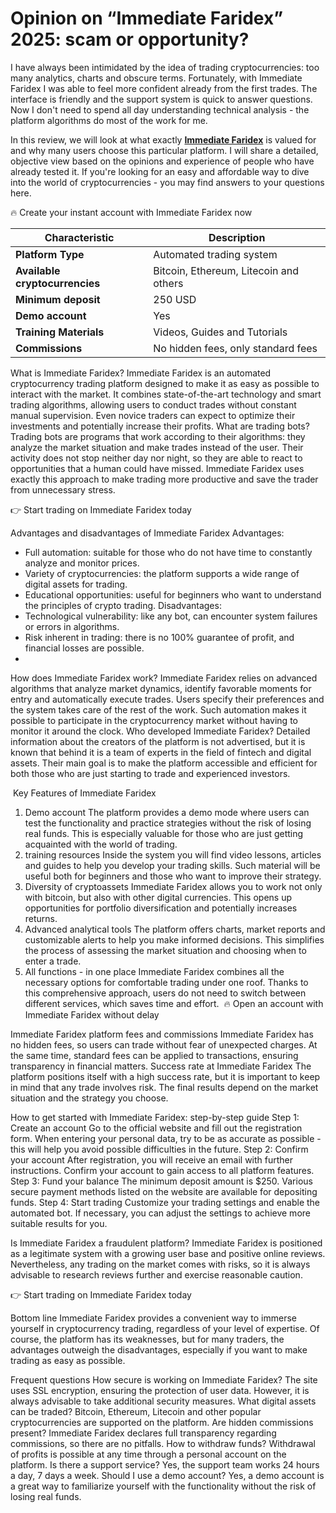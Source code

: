 # Opinion on “Immediate Faridex” 2025: scam or opportunity?

I have always been intimidated by the idea of trading cryptocurrencies: too many analytics, charts and obscure terms. Fortunately, with Immediate Faridex I was able to feel more confident already from the first trades. The interface is friendly and the support system is quick to answer questions. Now I don't need to spend all day understanding technical analysis - the platform algorithms do most of the work for me.

In this review, we will look at what exactly **[Immediate Faridex](https://immediate-faridex.com)** is valued for and why many users choose this particular platform. I will share a detailed, objective view based on the opinions and experience of people who have already tested it. If you're looking for an easy and affordable way to dive into the world of cryptocurrencies - you may find answers to your questions here.

🔥 Create your instant account with Immediate Faridex now 

| **Characteristic**                   | **Description**                                   |
|-------------------------------|----------------------------------------------------------|
| **Platform Type**             | Automated trading system                                 |
| **Available cryptocurrencies**| Bitcoin, Ethereum, Litecoin and others                   |
| **Minimum deposit**           | 250 USD                                                  |
| **Demo account**              | Yes                                                      |
| **Training Materials**        | Videos, Guides and Tutorials                             |
| **Commissions**               | No hidden fees, only standard fees                       |
 
What is Immediate Faridex? Immediate Faridex is an automated cryptocurrency trading platform designed to make it as easy as possible to interact with the market. It combines state-of-the-art technology and smart trading algorithms, allowing users to conduct trades without constant manual supervision. Even novice traders can expect to optimize their investments and potentially increase their profits.
What are trading bots? Trading bots are programs that work according to their algorithms: they analyze the market situation and make trades instead of the user. Their activity does not stop neither day nor night, so they are able to react to opportunities that a human could have missed. Immediate Faridex uses exactly this approach to make trading more productive and save the trader from unnecessary stress.

👉 Start trading on Immediate Faridex today

Advantages and disadvantages of Immediate Faridex
Advantages:
* Full automation: suitable for those who do not have time to constantly analyze and monitor prices.
* Variety of cryptocurrencies: the platform supports a wide range of digital assets for trading.
* Educational opportunities: useful for beginners who want to understand the principles of crypto trading.
Disadvantages:
* Technological vulnerability: like any bot, can encounter system failures or errors in algorithms.
* Risk inherent in trading: there is no 100% guarantee of profit, and financial losses are possible.
* 

How does Immediate Faridex work? Immediate Faridex relies on advanced algorithms that analyze market dynamics, identify favorable moments for entry and automatically execute trades. Users specify their preferences and the system takes care of the rest of the work. Such automation makes it possible to participate in the cryptocurrency market without having to monitor it around the clock.
Who developed Immediate Faridex? Detailed information about the creators of the platform is not advertised, but it is known that behind it is a team of experts in the field of fintech and digital assets. Their main goal is to make the platform accessible and efficient for both those who are just starting to trade and experienced investors.

 Key Features of Immediate Faridex
1. Demo account The platform provides a demo mode where users can test the functionality and practice strategies without the risk of losing real funds. This is especially valuable for those who are just getting acquainted with the world of trading.
2. training resources Inside the system you will find video lessons, articles and guides to help you develop your trading skills. Such material will be useful both for beginners and those who want to improve their strategy.
3. Diversity of cryptoassets Immediate Faridex allows you to work not only with bitcoin, but also with other digital currencies. This opens up opportunities for portfolio diversification and potentially increases returns.
4. Advanced analytical tools The platform offers charts, market reports and customizable alerts to help you make informed decisions. This simplifies the process of assessing the market situation and choosing when to enter a trade.
5. All functions - in one place Immediate Faridex combines all the necessary options for comfortable trading under one roof. Thanks to this comprehensive approach, users do not need to switch between different services, which saves time and effort. 
🔥 Open an account with Immediate Faridex without delay

Immediate Faridex platform fees and commissions Immediate Faridex has no hidden fees, so users can trade without fear of unexpected charges. At the same time, standard fees can be applied to transactions, ensuring transparency in financial matters.
Success rate at Immediate Faridex The platform positions itself with a high success rate, but it is important to keep in mind that any trade involves risk. The final results depend on the market situation and the strategy you choose.

How to get started with Immediate Faridex: step-by-step guide
Step 1: Create an account Go to the official website and fill out the registration form. When entering your personal data, try to be as accurate as possible - this will help you avoid possible difficulties in the future.
Step 2: Confirm your account After registration, you will receive an email with further instructions. Confirm your account to gain access to all platform features.
Step 3: Fund your balance The minimum deposit amount is $250. Various secure payment methods listed on the website are available for depositing funds.
Step 4: Start trading Customize your trading settings and enable the automated bot. If necessary, you can adjust the settings to achieve more suitable results for you.

Is Immediate Faridex a fraudulent platform? Immediate Faridex is positioned as a legitimate system with a growing user base and positive online reviews. Nevertheless, any trading on the market comes with risks, so it is always advisable to research reviews further and exercise reasonable caution.

👉 Start trading on Immediate Faridex today

Bottom line Immediate Faridex provides a convenient way to immerse yourself in cryptocurrency trading, regardless of your level of expertise. Of course, the platform has its weaknesses, but for many traders, the advantages outweigh the disadvantages, especially if you want to make trading as easy as possible.

Frequent questions
How secure is working on Immediate Faridex? The site uses SSL encryption, ensuring the protection of user data. However, it is always advisable to take additional security measures.
What digital assets can be traded? Bitcoin, Ethereum, Litecoin and other popular cryptocurrencies are supported on the platform.
Are hidden commissions present? Immediate Faridex declares full transparency regarding commissions, so there are no pitfalls.
How to withdraw funds? Withdrawal of profits is possible at any time through a personal account on the platform.
Is there a support service? Yes, the support team works 24 hours a day, 7 days a week.
Should I use a demo account? Yes, a demo account is a great way to familiarize yourself with the functionality without the risk of losing real funds.

